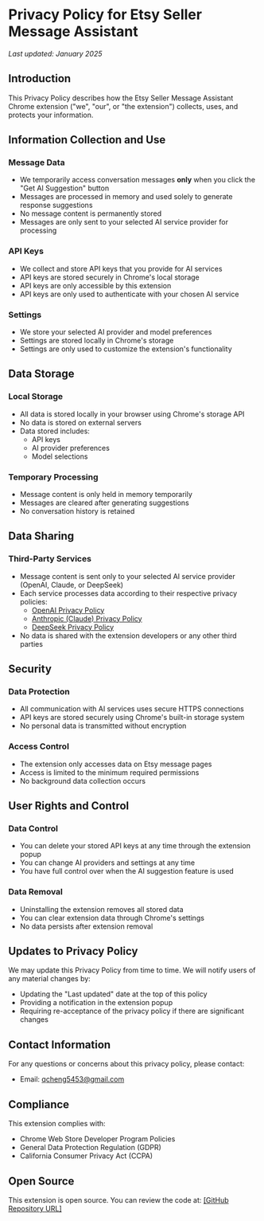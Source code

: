 # Privacy Policy for Etsy Seller Message Assistant

*Last updated: January 2025*

## Introduction

This Privacy Policy describes how the Etsy Seller Message Assistant Chrome extension ("we", "our", or "the extension") collects, uses, and protects your information.

## Information Collection and Use

### Message Data
- We temporarily access conversation messages **only** when you click the "Get AI Suggestion" button
- Messages are processed in memory and used solely to generate response suggestions
- No message content is permanently stored
- Messages are only sent to your selected AI service provider for processing

### API Keys
- We collect and store API keys that you provide for AI services
- API keys are stored securely in Chrome's local storage
- API keys are only accessible by this extension
- API keys are only used to authenticate with your chosen AI service

### Settings
- We store your selected AI provider and model preferences
- Settings are stored locally in Chrome's storage
- Settings are only used to customize the extension's functionality

## Data Storage

### Local Storage
- All data is stored locally in your browser using Chrome's storage API
- No data is stored on external servers
- Data stored includes:
  - API keys
  - AI provider preferences
  - Model selections

### Temporary Processing
- Message content is only held in memory temporarily
- Messages are cleared after generating suggestions
- No conversation history is retained

## Data Sharing

### Third-Party Services
- Message content is sent only to your selected AI service provider (OpenAI, Claude, or DeepSeek)
- Each service processes data according to their respective privacy policies:
  - [OpenAI Privacy Policy](https://openai.com/privacy/)
  - [Anthropic (Claude) Privacy Policy](https://www.anthropic.com/privacy)
  - [DeepSeek Privacy Policy](https://deepseek.com/privacy)
- No data is shared with the extension developers or any other third parties

## Security

### Data Protection
- All communication with AI services uses secure HTTPS connections
- API keys are stored securely using Chrome's built-in storage system
- No personal data is transmitted without encryption

### Access Control
- The extension only accesses data on Etsy message pages
- Access is limited to the minimum required permissions
- No background data collection occurs

## User Rights and Control

### Data Control
- You can delete your stored API keys at any time through the extension popup
- You can change AI providers and settings at any time
- You have full control over when the AI suggestion feature is used

### Data Removal
- Uninstalling the extension removes all stored data
- You can clear extension data through Chrome's settings
- No data persists after extension removal

## Updates to Privacy Policy

We may update this Privacy Policy from time to time. We will notify users of any material changes by:
- Updating the "Last updated" date at the top of this policy
- Providing a notification in the extension popup
- Requiring re-acceptance of the privacy policy if there are significant changes

## Contact Information

For any questions or concerns about this privacy policy, please contact:
- Email: qcheng5453@gmail.com

## Compliance

This extension complies with:
- Chrome Web Store Developer Program Policies
- General Data Protection Regulation (GDPR)
- California Consumer Privacy Act (CCPA)

## Open Source

This extension is open source. You can review the code at:
[[GitHub Repository URL] ](https://github.com/QCheng5453/etsy-seller-assistant)
